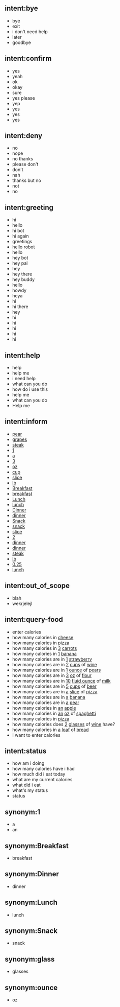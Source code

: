 ## intent:bye

* bye
* exit
* i don't need help
* later
* goodbye

## intent:confirm

* yes
* yeah
* ok
* okay
* sure
* yes please
* yep
* yes
* yes
* yes

## intent:deny

* no
* nope
* no thanks
* please don't
* don't
* nah
* thanks but no
* not
* no

## intent:greeting

* hi
* hello
* hi bot
* hi again
* greetings
* hello robot
* hello
* hey bot
* hey pal
* hey
* hey there
* hey buddy
* hello
* howdy
* heya
* hi
* hi there
* hey
* hi
* hi
* hi
* hi
* hi

## intent:help

* help
* help me
* i need help
* what can you do
* how do i use this
* help me
* what can you do
* Help me

## intent:inform

* [pear](food)
* [grapes](food)
* [steak](food)
* [1](quantity)
* [a](quantity:1)
* [3](quantity)
* [oz](unit:ounce)
* [cup](unit)
* [slice](unit)
* [lb](unit)
* [Breakfast](mealtime)
* [breakfast](mealtime:Breakfast)
* [Lunch](mealtime)
* [lunch](mealtime:Lunch)
* [Dinner](mealtime)
* [dinner](mealtime:Dinner)
* [Snack](mealtime)
* [snack](mealtime:Snack)
* [slice](unit)
* [2](quantity)
* [dinner](mealtime:Dinner)
* [dinner](mealtime:Dinner)
* [steak](food)
* [lb](unit)
* [0.25](quantity)
* [lunch](mealtime:Lunch)

## intent:out_of_scope

* blah
* wekrjelejl

## intent:query-food

* enter calories
* how many calories in [cheese](food)
* how many calories in [pizza](food)
* how many calories in [3](quantity) [carrots](food)
* how many calories in [1](quantity) [banana](food)
* how many calories are in [1](quantity) [strawberry](food)
* how many calories are in [2](quantity) [cups](unit) of [wine](food)
* how many calories are in [1](quantity) [ounce](unit) of [pears](food)
* how many calories are in [3](quantity) [oz](unit:ounce) of [flour](food)
* how many calories are in [10](quantity) [fluid ounce](unit) of [milk](food)
* how many calories are in [5](quantity) [cups](unit) of [beer](food)
* how many calories are in [a](quantity:1) [slice](unit) of [pizza](food)
* how many calories are in [a](quantity:1) [banana](food)
* how many calories are in [a](quantity:1) [pear](food)
* how many calories in [an](quantity:1) [apple](food)
* how many calories in [an](quantity:1) [oz](unit:ounce) of [spaghetti](food)
* how many calories in [pizza](food)
* how many calories does [2](quantity) [glasses](unit:glass) of [wine](food) have?
* how many calories in [a](quantity:1) [loaf](unit) of [bread](food)
* I want to enter calories

## intent:status

* how am i doing
* how many calories have i had
* how much did i eat today
* what are my current calories
* what did i eat
* what's my status
* status

## synonym:1

* a
* an

## synonym:Breakfast

* breakfast

## synonym:Dinner

* dinner

## synonym:Lunch

* lunch

## synonym:Snack

* snack

## synonym:glass

* glasses

## synonym:ounce

* oz
